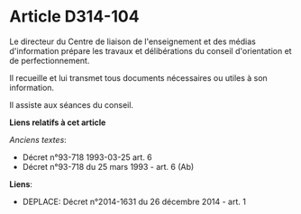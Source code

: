 # Article D314-104

Le directeur du            Centre de liaison de l'enseignement et des médias d'information  prépare les travaux et
délibérations du conseil d'orientation et de perfectionnement. 

Il recueille et lui transmet tous documents nécessaires ou utiles à son information. 

Il assiste aux séances du conseil.

**Liens relatifs à cet article**

_Anciens textes_:

  - Décret n°93-718 1993-03-25 art. 6
  - Décret n°93-718 du 25 mars 1993 - art. 6 (Ab)

**Liens**:

  - DEPLACE: Décret n°2014-1631 du 26 décembre 2014 - art. 1

